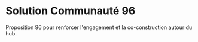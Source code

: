 # Solution Communauté 96

Proposition 96 pour renforcer l'engagement et la co-construction autour du hub.
